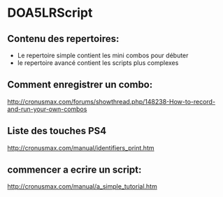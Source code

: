 # DOA5LRScript

Contenu des repertoires:
------------------------
- Le repertoire simple contient les mini combos pour débuter
- le repertoire avancé contient les scripts plus complexes

Comment enregistrer un combo:
-------------------------------
http://cronusmax.com/forums/showthread.php/148238-How-to-record-and-run-your-own-combos

Liste des touches PS4
---------------------
http://cronusmax.com/manual/identifiers_print.htm

commencer a ecrire un script:
-----------------------------
http://cronusmax.com/manual/a_simple_tutorial.htm
